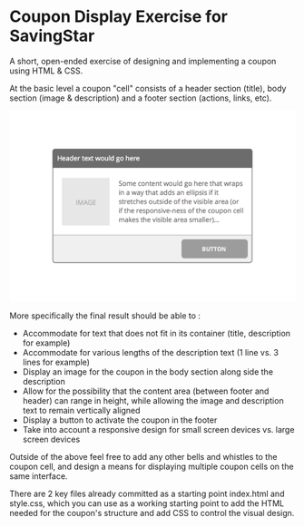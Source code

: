 # Coupon Display Exercise for SavingStar
A short, open-ended exercise of designing and implementing a coupon using HTML &amp; CSS.

At the basic level a coupon "cell" consists of a header section (title), body section (image &amp; description) and a footer section (actions, links, etc).

![Example Coupon](/coupon_example.png)

More specifically the final result should be able to :
* Accommodate for text that does not fit in its container (title, description for example)
* Accommodate for various lengths of the description text (1 line vs. 3 lines for example)
* Display an image for the coupon in the body section along side the description
* Allow for the possibility that the content area (between footer and header) can range in height, while allowing the image and description text to remain vertically aligned
* Display a button to activate the coupon in the footer
* Take into account a responsive design for small screen devices vs. large screen devices

Outside of the above feel free to add any other bells and whistles to the coupon cell, and design a means for displaying multiple coupon cells on the same interface.

There are 2 key files already committed as a starting point index.html and style.css, which you can use as a working starting point to add the HTML needed for the coupon's structure and add CSS to control the visual design.

